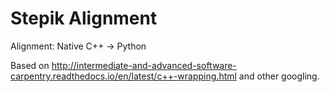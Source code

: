 # Stepik Alignment

Alignment: Native C++ -> Python

Based on http://intermediate-and-advanced-software-carpentry.readthedocs.io/en/latest/c++-wrapping.html and other googling.